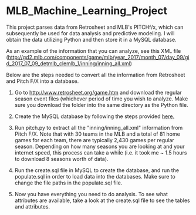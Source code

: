 # MLB_Machine_Learning_Project

This project parses data from Retrosheet and MLB's PITCHf/x, which can subsequently be used for data analysis and predictive modeling. I will obtain the data utilizing Python and then store it in a MySQL database.

 As an example of the information that you can analyze, see this XML file (http://gd2.mlb.com/components/game/mlb/year_2017/month_07/day_09/gid_2017_07_09_detmlb_clemlb_1/inning/inning_all.xml) 

Below are the steps needed to convert all the information from Retrosheet and Pitch F/X into a database.

1) Go to http://www.retrosheet.org/game.htm and download the regular season event files (whichever period of time you wish to analyze. Make sure you download the folder into the same directory as the Python file.

2) Create the MySQL database by following the steps provided <a href="https://www.a2hosting.com/kb/developer-corner/mysql/managing-mysql-databases-and-users-from-the-command-line">here.</a>

3) Run pitch.py to extract all the "inning/inning_all.xml" information from Pitch F/X. Note that with 30 teams in the MLB and a total of 81 home games for each team, there are typically 2,430 games per regular season. Depending on how many seasons you are looking at and your internet speed, this process can take a while (i.e. it took me ~ 1.5 hours to download 8 seasons worth of data).

4) Run the create.sql file in MySQL to create the database, and run the populate.sql in order to load data into the databases. Make sure to change the file paths in the populate.sql file.

5) Now you have everything you need to do analysis. To see what attributes are available, take a look at the create.sql file to see the tables and attributes.

